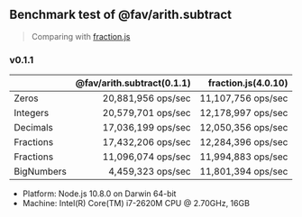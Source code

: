 ## Benchmark test of @fav/arith.subtract

> Comparing with [fraction.js](https://www.npmjs.com/package/fraction.js)

### v0.1.1

|            | @fav/arith.subtract(0.1.1) | fraction.js(4.0.10) |
|:-----------|---------------------------:|--------------------:|
| Zeros      |         20,881,956 ops/sec |  11,107,756 ops/sec |
| Integers   |         20,579,701 ops/sec |  12,178,997 ops/sec |
| Decimals   |         17,036,199 ops/sec |  12,050,356 ops/sec |
| Fractions  |         17,432,206 ops/sec |  12,284,396 ops/sec |
| Fractions  |         11,096,074 ops/sec |  11,994,883 ops/sec |
| BigNumbers |          4,459,323 ops/sec |  11,801,394 ops/sec |

- Platform: Node.js 10.8.0 on Darwin 64-bit
- Machine: Intel(R) Core(TM) i7-2620M CPU @ 2.70GHz, 16GB


